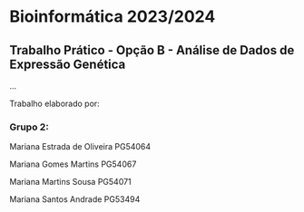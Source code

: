 # Bioinformática 2023/2024

## Trabalho Prático - Opção B - Análise de Dados de Expressão Genética

...

Trabalho elaborado por:
### Grupo 2:
Mariana Estrada de Oliveira PG54064

Mariana Gomes Martins PG54067

Mariana Martins Sousa PG54071

Mariana Santos Andrade PG53494
